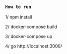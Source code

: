 ### `How to run`

1/ npm install

2/ docker-compose build

3/ docker-compose up

4/ go http://localhost:3000/